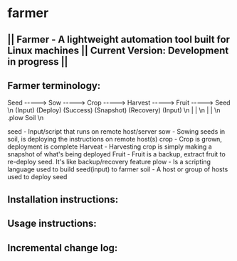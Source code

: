 # farmer
|| Farmer - A lightweight automation tool built for Linux machines || Current Version: Development in progress ||
-------------------------------------------------------------------------------------------------------

Farmer terminology:
-------------------
 Seed -----> Sow -----> Crop -----> Harvest -----> Fruit -----> Seed \n
(Input)    (Deploy)   (Success)   (Snapshot)     (Recovery)    (Input) \n
   |          | \n
   |          | \n
 .plow       Soil \n

seed 	- Input/script that runs on remote host/server
sow 	- Sowing seeds in soil, is deploying the instructions on remote host(s)
crop 	- Crop is grown, deployment is complete
Harveat	- Harvesting crop is simply making a snapshot of what's being deployed
Fruit	- Fruit is a backup, extract fruit to re-deploy seed. It's like backup/recovery feature
plow 	- Is a scripting language used to build seed(input) to farmer
soil 	- A host or group of hosts used to deploy seed

Installation instructions:
--------------------------


Usage instructions:
-------------------


Incremental change log:
-----------------------
